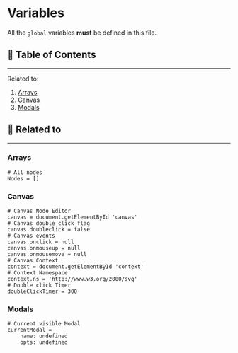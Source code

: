 # Variables

All the `global` variables **must** be defined in this file.

## 📜 Table of Contents
---
Related to:
1. [Arrays](#Arrays)
2. [Canvas](#Canvas)
4. [Modals](#Modals)

## 🧵 Related to
---
### Arrays

    # All nodes
    Nodes = []

### Canvas

    # Canvas Node Editor
    canvas = document.getElementById 'canvas'
    # Canvas double click flag
    canvas.doubleclick = false
    # Canvas events
    canvas.onclick = null
    canvas.onmouseup = null
    canvas.onmousemove = null
    # Canvas Context
    context = document.getElementById 'context'
    # Context Namespace
    context.ns = 'http://www.w3.org/2000/svg'
    # Double click Timer
    doubleClickTimer = 300

### Modals

    # Current visible Modal
    currentModal =
        name: undefined
        opts: undefined
